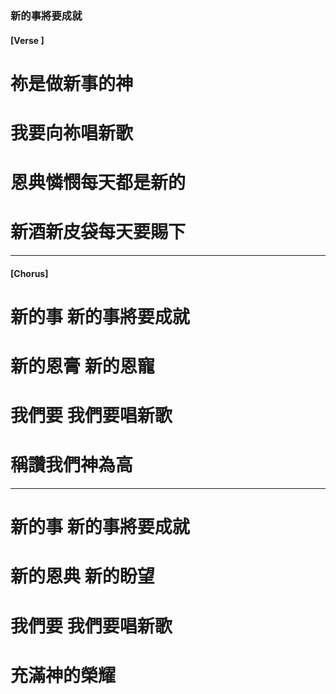 
###  新的事將要成就
#### [Verse ]
# 祢是做新事的神
# 我要向祢唱新歌
# 恩典憐憫每天都是新的
# 新酒新皮袋每天要賜下

---

#### [Chorus]
# 新的事 新的事將要成就
# 新的恩膏 新的恩寵
# 我們要 我們要唱新歌
# 稱讚我們神為高

---

# 新的事 新的事將要成就
# 新的恩典 新的盼望
# 我們要 我們要唱新歌
# 充滿神的榮耀